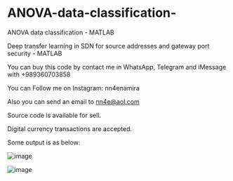 # ANOVA-data-classification-
ANOVA data classification - MATLAB

Deep transfer learning in SDN for source addresses and gateway port security - MATLAB

You can buy this code by contact me in WhatsApp, Telegram and iMessage with +989360703858

You can Follow me on Instagram: nn4enamira

Also you can send an email to nn4e@aol.com

Source code is available for sell.

Digital currency transactions are accepted.

Some output is as below:

![image](https://github.com/user-attachments/assets/79a8c61f-42f4-457e-87fb-ee21aa312c1c)

![image](https://github.com/user-attachments/assets/08e6079c-39cd-4d7f-a00a-787f89aa1bd5)


